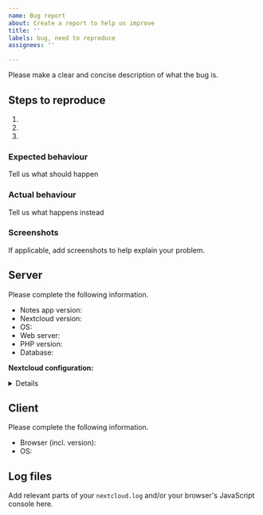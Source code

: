 ```yaml
---
name: Bug report
about: Create a report to help us improve
title: ''
labels: bug, need to reproduce
assignees: ''

---
```


Please make a clear and concise description of what the bug is.

<!--

Please note, that

- issues with the Android app have to be reported under https://github.com/nextcloud/notes-android/issues/new/choose
- issues with thr iOS app have to he reported under https://github.com/nextcloud/notes-ios/issues/new and
- issues with Nextcloud's Text app have to be reported under https://github.com/nextcloud/text/issues

-->

## Steps to reproduce
1.
2.
3.

### Expected behaviour
Tell us what should happen

### Actual behaviour
Tell us what happens instead

### Screenshots
If applicable, add screenshots to help explain your problem.


## Server
Please complete the following information.

- Notes app version: 
- Nextcloud version: 
- OS: 
- Web server: 
- PHP version: 
- Database: 

**Nextcloud configuration:**

<details>
```
If you have access to your command line run e.g.:
sudo -u www-data php occ config:list system
from within your Nextcloud installation folder
```
</details>


## Client
Please complete the following information.

- Browser (incl. version): 
 - OS: 


## Log files
Add relevant parts of your `nextcloud.log` and/or your browser's JavaScript console here.
